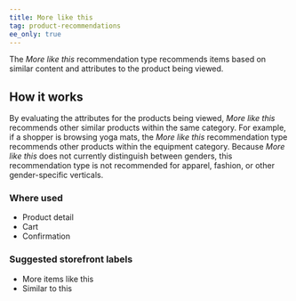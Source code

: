 ```yaml
---
title: More like this
tag: product-recommendations
ee_only: true
---
```


The _More like this_ recommendation type recommends items based on similar content and attributes to the product being viewed.

## How it works

By evaluating the attributes for the products being viewed, _More like this_ recommends other similar products within the same category. For example, if a shopper is browsing yoga mats, the _More like this_ recommendation type recommends other products within the equipment category. Because _More like this_ does not currently distinguish between genders, this recommendation type is not recommended for apparel, fashion, or other gender-specific verticals.

### Where used

- Product detail
- Cart
- Confirmation

### Suggested storefront labels

- More items like this
- Similar to this
